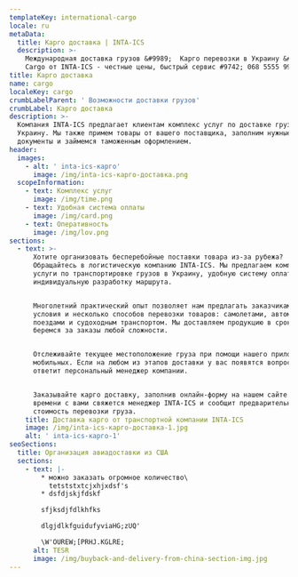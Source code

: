 ```yaml
---
templateKey: international-cargo
locale: ru
metaData:
  title: Карго доставка | INTA-ICS
  description: >-
    Международная доставка грузов &#9989;  Карго перевозки в Украину &#9989;
    Cargo от INTA-ICS - честные цены, быстрый сервис #9742; 068 5555 99
title: Карго доставка
name: cargo
localeKey: cargo
crumbLabelParent: ' Возможности доставки грузов'
crumbLabel: Карго доставка
description: >-
  Компания INTA-ICS предлагает клиентам комплекс услуг по доставке грузов в
  Украину. Мы также примем товары от вашего поставщика, заполним нужные
  документы и займемся таможенным оформлением.
header:
  images:
    - alt: ' inta-ics-карго'
      image: /img/inta-ics-карго-доставка.png
  scopeInformation:
    - text: Комплекс услуг
      image: /img/time.png
    - text: Удобная система оплаты
      image: /img/card.png
    - text: Оперативность
      image: /img/lov.png
sections:
  - text: >-
      Хотите организовать бесперебойные поставки товара из-за рубежа?
      Обращайтесь в логистическую компанию INTA-ICS. Мы предлагаем комплексные
      услуги по транспортировке грузов в Украину, удобную систему оплаты,
      индивидуальную разработку маршрута.


      Многолетний практический опыт позволяет нам предлагать заказчикам выгодные
      условия и несколько способов перевозки товаров: самолетами, автомобилями,
      поездами и судоходным транспортом. Мы доставляем продукцию в срок и
      беремся за заказы любой сложности.


      Отслеживайте текущее местоположение груза при помощи нашего приложения для
      мобильных. Если на любом из этапов доставки у вас появятся вопросы, на них
      ответит персональный менеджер компании.


      Заказывайте карго доставку, заполнив онлайн-форму на нашем сайте. В скором
      времени с вами свяжется менеджер INTA-ICS и сообщит предварительную
      стоимость перевозки груза.
    title: Доставка карго от транспортной компании INTA-ICS
    image: /img/inta-ics-карго-доставка-1.jpg
    alt: ' inta-ics-карго-1'
seoSections:
  title: Организация авиадоставки из США
  sections:
    - text: |-
        * можно заказать огромное количество\
          tetststxtcjxhjxdsf's
        * dsfdjskjfdskf

        sfjksdjfdlkhfks

        dlgjdlkfguidufyviaHG;zUQ'

        \W'OUREW;[PRHJ.KGLRE;
      alt: TESR
      image: /img/buyback-and-delivery-from-china-section-img.jpg
---
```

